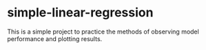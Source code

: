 # simple-linear-regression

This is a simple project to practice the methods of observing model performance and plotting results.
